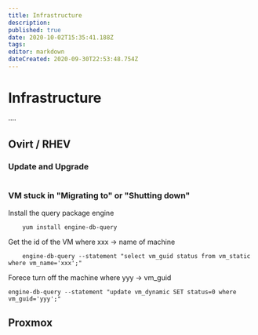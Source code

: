 ```yaml
---
title: Infrastructure
description: 
published: true
date: 2020-10-02T15:35:41.188Z
tags: 
editor: markdown
dateCreated: 2020-09-30T22:53:48.754Z
---
```


# Infrastructure
····


## Ovirt / RHEV

### Update and Upgrade

```

```


### VM stuck in "Migrating to" or "Shutting down"


Install the query package engine

```
    yum install engine-db-query
```

Get the id of the VM where xxx  → name of machine

```
    engine-db-query --statement "select vm_guid status from vm_static where vm_name='xxx';"
```

Forece turn off the machine where yyy → vm_guid

```
engine-db-query --statement "update vm_dynamic SET status=0 where vm_guid='yyy';"
```

## Proxmox



